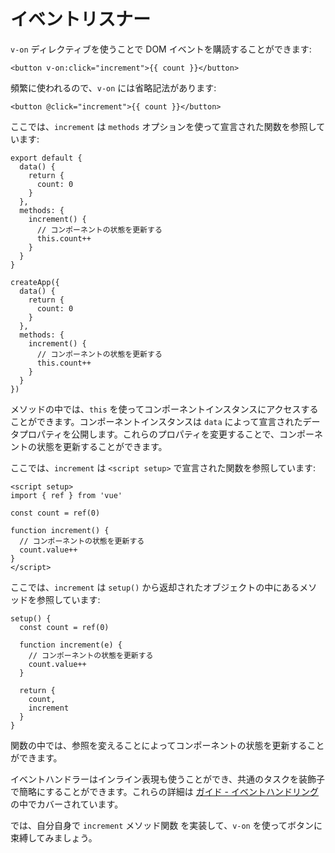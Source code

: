 # イベントリスナー

`v-on` ディレクティブを使うことで DOM イベントを購読することができます:

```vue-html
<button v-on:click="increment">{{ count }}</button>
```

頻繁に使われるので、`v-on` には省略記法があります:

```vue-html
<button @click="increment">{{ count }}</button>
```

<div class="options-api">

ここでは、`increment` は `methods` オプションを使って宣言された関数を参照しています:

<div class="sfc">

```js{7-12}
export default {
  data() {
    return {
      count: 0
    }
  },
  methods: {
    increment() {
      // コンポーネントの状態を更新する
      this.count++
    }
  }
}
```

</div>
<div class="html">

```js{7-12}
createApp({
  data() {
    return {
      count: 0
    }
  },
  methods: {
    increment() {
      // コンポーネントの状態を更新する
      this.count++
    }
  }
})
```

</div>

メソッドの中では、`this` を使ってコンポーネントインスタンスにアクセスすることができます。コンポーネントインスタンスは `data` によって宣言されたデータプロパティを公開します。これらのプロパティを変更することで、コンポーネントの状態を更新することができます。

</div>

<div class="composition-api">

<div class="sfc">

ここでは、`increment` は `<script setup>` で宣言された関数を参照しています:

```vue{6-9}
<script setup>
import { ref } from 'vue'

const count = ref(0)

function increment() {
  // コンポーネントの状態を更新する
  count.value++
}
</script>
```

</div>

<div class="html">

ここでは、`increment` は `setup()` から返却されたオブジェクトの中にあるメソッドを参照しています:

```js{$}
setup() {
  const count = ref(0)

  function increment(e) {
    // コンポーネントの状態を更新する
    count.value++
  }

  return {
    count,
    increment
  }
}
```

</div>

関数の中では、参照を変えることによってコンポーネントの状態を更新することができます。

</div>

イベントハンドラーはインライン表現も使うことができ、共通のタスクを装飾子で簡略にすることができます。これらの詳細は <a target="_blank" href="/guide/essentials/event-handling.html">ガイド - イベントハンドリング</a> の中でカバーされています。

では、自分自身で `increment` <span class="options-api">メソッド</span><span class="composition-api">関数</span> を実装して、`v-on` を使ってボタンに束縛してみましょう。
